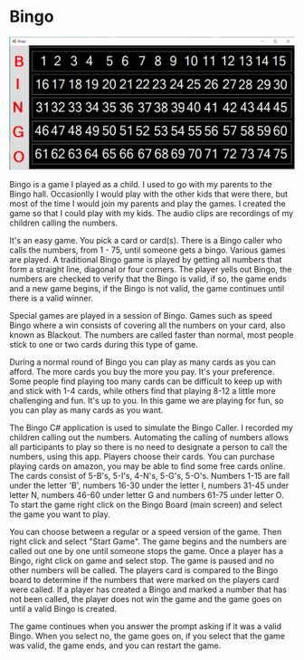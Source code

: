 # Bingo

![The Bingo Board!](BingoBoard.jpg)

Bingo is a game I played as a child. I used to go with my parents to the Bingo hall. Occasionlly I would play with the other kids that were there, but most of the time I would join my parents and play the games. I created the game so that I could play with my kids. The audio clips are recordings of my children calling the numbers. 

It's an easy game. You pick a card or card(s). There is a Bingo caller who calls the numbers, from 1 - 75, until someone gets a bingo. Various games are played. A traditional Bingo game is played by getting all numbers that form a straight line, diagonal or four corners. The player yells out Bingo, the numbers are checked to verify that the Bingo is valid, if so, the game ends and a new game begins, if the Bingo is not valid, the game continues until there is a valid winner. 

Special games are played in a session of Bingo. Games such as speed Bingo where a win consists of covering all the numbers on your card, also known as Blackout. The numbers are called faster than normal, most people stick to one or two cards during this type of game. 

During a normal round of Bingo you can play as many cards as you can afford. The more cards you buy the more you pay.  It's your preference. Some people find playing too many cards can be difficult to keep up with and stick with 1-4 cards, while others find that playing 8-12 a little more challenging and fun. It's up to you. In this game we are playing for fun, so you can play as many cards as you want. 

The Bingo C# application is used to simulate the Bingo Caller. I recorded my children calling out the numbers. Automating the calling of numbers allows all participants to play so there is no need to designate a person to call the numbers, using this app.  Players choose their cards. You can purchase playing cards on amazon, you may be able to find some free cards online. The cards consist of 5-B's, 5-I's, 4-N's, 5-G's, 5-O's.  Numbers 1-15 are fall under the letter 'B', numbers 16-30 under the letter I, numbers 31-45 under letter N, numbers 46-60 under letter G and numbers 61-75 under letter O. To start the game right click on the Bingo Board (main screen) and select the game you want to play. 

You can choose between a regular or a speed version of the game. Then right click and select "Start Game". The game begins and the numbers are called out one by one until someone stops the game. Once a player has a Bingo, right click on game and select stop. The game is paused and no other numbers will be called. The players card is compared to the Bingo board to determine if the numbers that were marked on the players card were called. If a player has created a Bingo and marked a number that has not been called, the player does not win the game and the game goes on until a valid Bingo is created. 

The game continues when you answer the prompt asking if it was a valid Bingo. When you select no, the game goes on, if you select that the game was valid, the game ends, and you can restart the game. 
